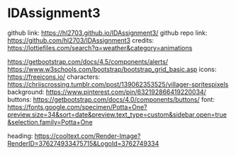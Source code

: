 # IDAssignment3

github link:  https://hl2703.github.io/IDAssignment3/
github repo link: https://github.com/hl2703/IDAssignment3
credits:
https://lottiefiles.com/search?q=weather&category=animations

https://getbootstrap.com/docs/4.5/components/alerts/
https://www.w3schools.com/bootstrap/bootstrap_grid_basic.asp
icons:
https://freeicons.io/
characters:
https://chriiscrossing.tumblr.com/post/139062353525/villager-spritespixels
background:
https://www.pinterest.com/pin/632192866419220034/
buttons:
https://getbootstrap.com/docs/4.0/components/buttons/
font:
https://fonts.google.com/specimen/Potta+One?preview.size=34&sort=date&preview.text_type=custom&sidebar.open=true&selection.family=Potta+One

heading: 
https://cooltext.com/Render-Image?RenderID=376274933475715&LogoId=3762749334